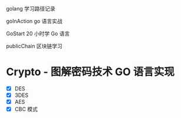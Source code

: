 golang 学习路径记录

goInAction go 语言实战

GoStart 20 小时学 Go 语言

publicChain 区块链学习

# Crypto - 图解密码技术 GO 语言实现

- [x] DES  
- [x] 3DES  
- [x] AES  
- [x] CBC 模式
